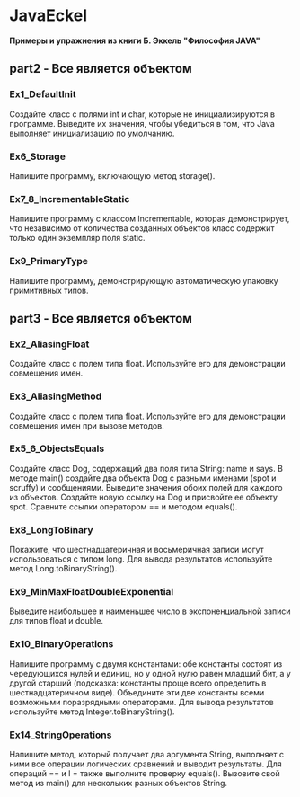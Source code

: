 # JavaEckel

**Примеры и упражнения из книги Б. Эккель "Философия JAVA"**

## part2 - Все является объектом

### Ex1_DefaultInit
 Создайте класс с полями int и char, которые не инициализируются в программе. Выведите их значения, чтобы убедиться в том, чтo Java выполняет инициализацию по умолчанию.

 ### Ex6_Storage
 Напишите программу, включающую метод storage().

 ### Ex7_8_IncrementableStatic
Напишите программу с классом lncrementable, которая демонстрирует, что независимо от количества созданных объектов класс содержит только один экземпляр поля static.

### Ex9_PrimaryType
Напишите программу, демонстрирующую автоматическую упаковку примитивных типов.

## part3 - Все является объектом

### Ex2_AliasingFloat
 Создайте класс с полем типа float. Используйте его для демонстрации совмещения имен.

 ### Ex3_AliasingMethod
Создайте класс с полем типа float. Используйте его для демонстрации совмещения имен при вызове методов.
 ### Ex5_6_ObjectsEquals
Создайте класс Dog, содержащий два поля типа String: name и says. В методе main() создайте два объекта Dog с разными именами (spot и scruffy) и сообщениями. Выведите значения обоих полей для каждого из объектов. Создайте новую ссылку на Dog и присвойте ее объекту spot. Сравните ссылки оператором == и методом equals().

 ### Ex8_LongToBinary
Покажите, что шестнадцатеричная и восьмеричная записи могут использоваться с типом long. Для вывода результатов используйте метод Long.toBinaryString().

 ### Ex9_MinMaxFloatDoubleExponential
Выведите наибольшее и наименьшее число в экспоненциальной записи для типов float и double.

 ### Ex10_BinaryOperations
Напишите программу с двумя константами: обе константы состоят из чередующихся нулей и единиц, но у одной нулю равен младший бит, а у другой старший (подсказка: константы проще всего определить в шестнадцатеричном виде). Объедините эти две константы всеми возможными поразрядными операторами. Для вывода результатов используйте метод Integer.toBinaryString().

 ### Ex14_StringOperations
Напишите метод, который получает два аргумента String, выполняет с ними все операции логических сравнений и выводит результаты. Для операций == и I = также выполните проверку equals(). Вызовите свой метод из main() для нескольких разных объектов String.